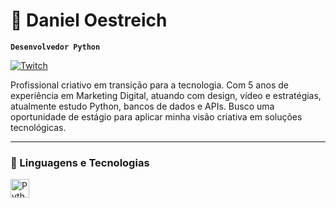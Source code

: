 # 👾 Daniel Oestreich

**`Desenvolvedor Python`**
<p align="left">
    <a href="https://www.twitch.tv/denvi9">
        <img 
            alt="Twitch" 
            title="Inscreva-se na twitch" 
            src="https://custom-icon-badges.demolab.com/badge/pygame-150458.svg?logo=grey-pygame?color=%23E05D44&label=Inscreva-se&logo=video&logoColor=white&style=for-the-badge&labelColor=6441A5"
        />
    </a>
    
</p>

Profissional criativo em transição para a tecnologia. Com 5 anos de experiência em Marketing Digital, atuando com design, vídeo e estratégias, atualmente estudo Python, bancos de dados e APIs. Busco uma oportunidade de estágio para aplicar minha visão criativa em soluções tecnológicas.



---

### 🤖 Linguagens e Tecnologias

<img 
    align="left" 
    alt="Python" 
    title="Python"
    width="30px" 
    style="padding-right: 10px;" 
    src="https://cdn.jsdelivr.net/gh/devicons/devicon@latest/icons/python/python-original.svg" 
/>

<br/>
